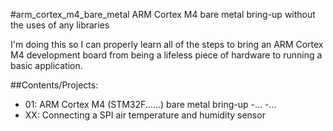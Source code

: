 #arm_cortex_m4_bare_metal
ARM Cortex M4 bare metal bring-up without the uses of any libraries 

I'm doing this so I can properly learn all of the steps to bring an ARM Cortex M4 development board from being a lifeless piece of hardware to running a basic application. 
 


##Contents/Projects:
- 01: ARM Cortex M4 (STM32F......) bare metal bring-up
-...
-...
- XX: Connecting a SPI air temperature and humidity sensor
